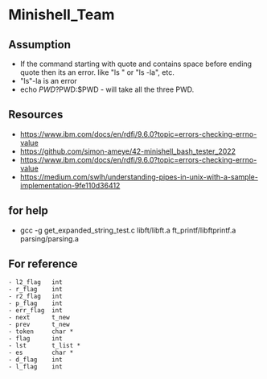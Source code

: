 # Minishell_Team

## Assumption
- If the command starting with quote and contains space before ending quote then its an error. like "ls " or "ls -la", etc.
- "ls"-la is an error
- echo $PWD?$PWD:$PWD - will take all the three PWD.

## Resources
- https://www.ibm.com/docs/en/rdfi/9.6.0?topic=errors-checking-errno-value
- https://github.com/simon-ameye/42-minishell_bash_tester_2022
- https://www.ibm.com/docs/en/rdfi/9.6.0?topic=errors-checking-errno-value
- https://medium.com/swlh/understanding-pipes-in-unix-with-a-sample-implementation-9fe110d36412


## for help
- gcc -g get_expanded_string_test.c libft/libft.a ft_printf/libftprintf.a parsing/parsing.a

## For reference
	- l2_flag 	int
	- r_flag  	int
	- r2_flag 	int
	- p_flag  	int
	- err_flag	int
	- next    	t_new
	- prev    	t_new
	- token   	char *
	- flag    	int
	- lst     	t_list *
	- es      	char *
	- d_flag  	int
	- l_flag  	int
